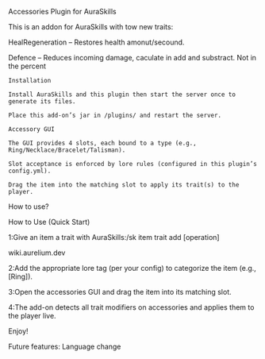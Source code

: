 Accessories Plugin for AuraSkills

This is an addon for AuraSkills with tow new traits:

HealRegeneration – Restores health amonut/secound.

Defence – Reduces incoming damage, caculate in add and substract.
Not in the percent 

~~~~~~~~~~~~~~~~~~~~~~~~~~~~~~~~~~~~~~~~~~~~~~~~~~~~~~~~~~~~~~~~~~~~~~~~~~~~~~~~~~~~
Installation

Install AuraSkills and this plugin then start the server once to generate its files. 

Place this add-on’s jar in /plugins/ and restart the server.

Accessory GUI

The GUI provides 4 slots, each bound to a type (e.g., Ring/Necklace/Bracelet/Talisman).

Slot acceptance is enforced by lore rules (configured in this plugin’s config.yml).

Drag the item into the matching slot to apply its trait(s) to the player.
~~~~~~~~~~~~~~~~~~~~~~~~~~~~~~~~~~~~~~~~~~~~~~~~~~~~~~~~~~~~~~~~~~~~~~~~~~~~~~~~~~~~

How to use? 

How to Use (Quick Start)

1:Give an item a trait with AuraSkills:/sk item trait add <trait> <value> [operation]

wiki.aurelium.dev

2:Add the appropriate lore tag (per your config) to categorize the item (e.g., [Ring]).

3:Open the accessories GUI and drag the item into its matching slot.

4:The add-on detects all trait modifiers on accessories and applies them to the player live.

Enjoy!

Future features:
Language change
